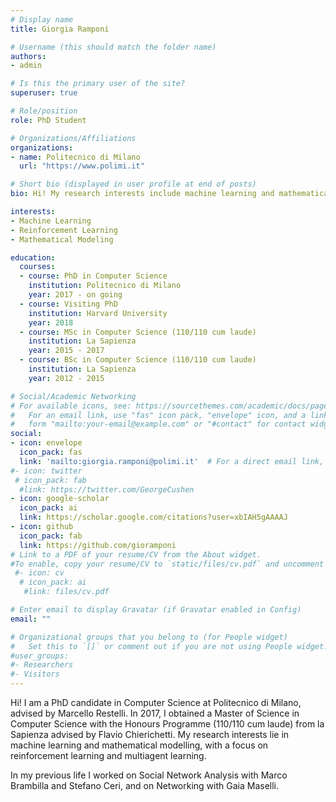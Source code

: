 ```yaml
---
# Display name
title: Giorgia Ramponi

# Username (this should match the folder name)
authors:
- admin

# Is this the primary user of the site?
superuser: true

# Role/position
role: PhD Student

# Organizations/Affiliations
organizations:
- name: Politecnico di Milano
  url: "https://www.polimi.it"

# Short bio (displayed in user profile at end of posts)
bio: Hi! My research interests include machine learning and mathematica modeling in particular in Reinforcement Learning.

interests:
- Machine Learning
- Reinforcement Learning
- Mathematical Modeling

education:
  courses:
  - course: PhD in Computer Science
    institution: Politecnico di Milano
    year: 2017 - on going
  - course: Visiting PhD
    institution: Harvard University
    year: 2018 
  - course: MSc in Computer Science (110/110 cum laude)
    institution: La Sapienza
    year: 2015 - 2017
  - course: BSc in Computer Science (110/110 cum laude)
    institution: La Sapienza
    year: 2012 - 2015

# Social/Academic Networking
# For available icons, see: https://sourcethemes.com/academic/docs/page-builder/#icons
#   For an email link, use "fas" icon pack, "envelope" icon, and a link in the
#   form "mailto:your-email@example.com" or "#contact" for contact widget.
social:
- icon: envelope
  icon_pack: fas
  link: 'mailto:giorgia.ramponi@polimi.it'  # For a direct email link, use "mailto:giorgia.ramponi@polimi.it".
#- icon: twitter
 # icon_pack: fab
  #link: https://twitter.com/GeorgeCushen
- icon: google-scholar
  icon_pack: ai
  link: https://scholar.google.com/citations?user=xbIAH5gAAAAJ
- icon: github
  icon_pack: fab
  link: https://github.com/gioramponi
# Link to a PDF of your resume/CV from the About widget.
#To enable, copy your resume/CV to `static/files/cv.pdf` and uncomment the lines below.
 #- icon: cv
  # icon_pack: ai
   #link: files/cv.pdf

# Enter email to display Gravatar (if Gravatar enabled in Config)
email: ""

# Organizational groups that you belong to (for People widget)
#   Set this to `[]` or comment out if you are not using People widget.
#user_groups:
#- Researchers
#- Visitors
---
```


Hi! I am a PhD candidate in Computer Science at Politecnico di Milano, advised by Marcello Restelli. In 2017, I obtained a Master of Science in Computer Science with the Honours Programme (110/110 cum laude) from la Sapienza advised by Flavio Chierichetti. My research interests lie in machine learning and mathematical modelling, with a focus on reinforcement learning and multiagent learning. 

In my previous life I worked on Social Network Analysis with Marco Brambilla and Stefano Ceri, and on Networking with Gaia Maselli.
